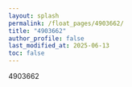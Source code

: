 ```yaml
---
layout: splash
permalink: /float_pages/4903662/
title: "4903662"
author_profile: false
last_modified_at: 2025-06-13
toc: false
---
```

 
4903662
